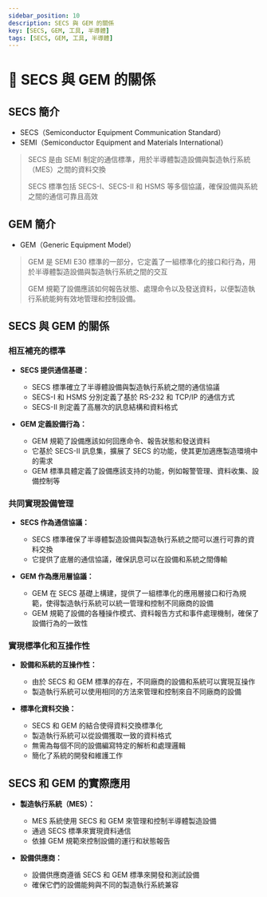 ```yaml
---
sidebar_position: 10
description: SECS 與 GEM 的關係
key: [SECS, GEM, 工具, 半導體]
tags: [SECS, GEM, 工具, 半導體]
---
```


# 🔰 SECS 與 GEM 的關係

## SECS 簡介

- SECS（Semiconductor Equipment Communication Standard）
- SEMI（Semiconductor Equipment and Materials International）

> SECS 是由 SEMI 制定的通信標準，用於半導體製造設備與製造執行系統（MES）之間的資料交換
>
> SECS 標準包括 SECS-I、SECS-II 和 HSMS 等多個協議，確保設備與系統之間的通信可靠且高效

## GEM 簡介

- GEM（Generic Equipment Model）

> GEM 是 SEMI E30 標準的一部分，它定義了一組標準化的接口和行為，用於半導體製造設備與製造執行系統之間的交互
>
> GEM 規範了設備應該如何報告狀態、處理命令以及發送資料，以便製造執行系統能夠有效地管理和控制設備。

## SECS 與 GEM 的關係

### 相互補充的標準

- **SECS 提供通信基礎：**
  - SECS 標準確立了半導體設備與製造執行系統之間的通信協議
  - SECS-I 和 HSMS 分別定義了基於 RS-232 和 TCP/IP 的通信方式
  - SECS-II 則定義了高層次的訊息結構和資料格式

- **GEM 定義設備行為：**
  - GEM 規範了設備應該如何回應命令、報告狀態和發送資料
  - 它基於 SECS-II 訊息集，擴展了 SECS 的功能，使其更加適應製造環境中的需求
  - GEM 標準具體定義了設備應該支持的功能，例如報警管理、資料收集、設備控制等

### 共同實現設備管理

- **SECS 作為通信協議：**
  - SECS 標準確保了半導體製造設備與製造執行系統之間可以進行可靠的資料交換
  - 它提供了底層的通信協議，確保訊息可以在設備和系統之間傳輸

- **GEM 作為應用層協議：**
  - GEM 在 SECS 基礎上構建，提供了一組標準化的應用層接口和行為規範，使得製造執行系統可以統一管理和控制不同廠商的設備
  - GEM 規範了設備的各種操作模式、資料報告方式和事件處理機制，確保了設備行為的一致性

### 實現標準化和互操作性

- **設備和系統的互操作性：**
  - 由於 SECS 和 GEM 標準的存在，不同廠商的設備和系統可以實現互操作
  - 製造執行系統可以使用相同的方法來管理和控制來自不同廠商的設備

- **標準化資料交換：**
  - SECS 和 GEM 的結合使得資料交換標準化
  - 製造執行系統可以從設備獲取一致的資料格式
  - 無需為每個不同的設備編寫特定的解析和處理邏輯
  - 簡化了系統的開發和維護工作

## SECS 和 GEM 的實際應用

- **製造執行系統（MES）：**
  - MES 系統使用 SECS 和 GEM 來管理和控制半導體製造設備
  - 通過 SECS 標準來實現資料通信
  - 依據 GEM 規範來控制設備的運行和狀態報告

- **設備供應商：**
  - 設備供應商遵循 SECS 和 GEM 標準來開發和測試設備
  - 確保它們的設備能夠與不同的製造執行系統兼容
